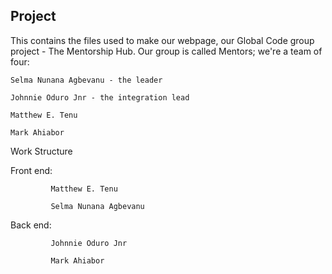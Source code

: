 ## Project

This contains the files used to make our webpage, our Global Code group project - The Mentorship Hub.
Our group is called Mentors; we're a team of four:

    Selma Nunana Agbevanu - the leader
    
    Johnnie Oduro Jnr - the integration lead
    
    Matthew E. Tenu
    
    Mark Ahiabor
    
Work Structure
  
  Front end: 
             
             Matthew E. Tenu
             
             Selma Nunana Agbevanu
  
  Back end:  
  
             Johnnie Oduro Jnr
             
             Mark Ahiabor
